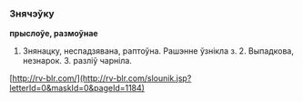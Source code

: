 ### Знячэўку
**прыслоўе, размоўнае**

1. Знянацку, неспадзявана, раптоўна. Рашэнне ўзнікла з. 2. Выпадкова, незнарок. З. разліў чарніла.

<a rel="author">[http://rv-blr.com/](http://rv-blr.com/slounik.jsp?letterId=0&maskId=0&pageId=1184)</a>
